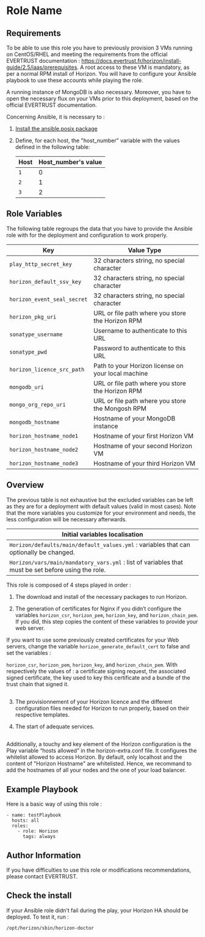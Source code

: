 Role Name
=========


Requirements
------------
To be able to use this role you have to previously provision 3 VMs running on CentOS/RHEL and meeting the requirements from the official EVERTRUST documentation : https://docs.evertrust.fr/horizon/install-guide/2.5/iaas/prerequisites. 
A root access to these VM is mandatory, as per a normal RPM install of Horizon. You will have to configure your Ansible playbook to use these accounts while playing the role.

A running instance of MongoDB is also necessary.
Moreover, you have to open the necessary flux on your VMs prior to this deployment, based on the official EVERTRUST documentation.

Concerning Ansible, it is necessary to : 
1. [Install the ansible.posix package](https://galaxy.ansible.com/ui/repo/published/ansible/posix/)
2. Define, for each host, the "host_number" variable with the values defined in the following table:

   | Host                        | Host_number's value |
   |-----------------------------|---------------------|
   | `1`                         | 0                   |
   | `2`                         | 1                   |
   | `3`                         | 2                   |

Role Variables
--------------
The following table regroups the data that you have to provide the Ansible role with for the deployment and configuration to work properly.

| Key                         | Value Type                             |
|-----------------------------|----------------------------------------|
| `play_http_secret_key`      | 32 characters string, no special character |
| `horizon_default_ssv_key`   | 32 characters string, no special character |
| `horizon_event_seal_secret` | 32 characters string, no special character |
| `horizon_pkg_uri`           | URL or file path where you store the Horizon RPM |
| `sonatype_username`         | Username to authenticate to this URL   |
| `sonatype_pwd`              | Password to authenticate to this URL   |
| `horizon_licence_src_path`  | Path to your Horizon license on your local machine |
| `mongodb_uri`               | URL or file path where you store the Horizon RPM |
| `mongo_org_repo_uri`        | URL or file path where you store the Mongosh RPM |
| `mongodb_hostname`          | Hostname of your MongoDB instance      |
| `horizon_hostname_node1`    | Hostname of your first Horizon VM      |
| `horizon_hostname_node2`    | Hostname of your second Horizon VM     |
| `horizon_hostname_node3`    | Hostname of your third Horizon VM      |

Overview
--------------
The previous table is not exhaustive but the excluded variables can be left as they are for a deployment with default values (valid in most cases). Note that the more variables you customize for your environment and needs, the less configuration will be necessary afterwards.


| Initial variables localisation                                                                     |
|----------------------------------------------------------------------------------------------------|
| `Horizon/defaults/main/default_values.yml` : variables that can optionally be changed.             |
| `Horizon/vars/main/mandatory_vars.yml` : list of variables that must be set before using the role. |


This role is composed of 4 steps played in order :

1. The download and install of the necessary packages to run Horizon.

2. The generation of certificates for Nginx if you didn’t configure the variables `horizon_csr`, `horizon_pem`, `horizon_key`, and `horizon_chain_pem`. If you did, this step copies the content of these variables to provide your web server.

If you want to use some previously created certificates for your Web servers, change the variable `horizon_generate_default_cert` to false and set the variables :

`horizon_csr`, `horizon_pem`, `horizon_key`, and `horizon_chain_pem`. With respectively the values of : a certificate signing request, the associated signed certificate, 
the key used to key this certificate and a bundle of the trust chain that signed it. 

##
3. The provisionnement of your Horizon licence and the different configuration files needed for Horizon to run properly, based on their respective templates.

4. The start of adequate services.

##
Additionally, a touchy and key element of the Horizon configuration is the Play variable “hosts allowed” in the horizon-extra.conf file. It configures the whitelist allowed to access Horizon. By default, only localhost and the content of "Horizon Hostname" are whitelisted.
Hence, we recommand to add the hostnames of all your nodes and the one of your load balancer.


Example Playbook
----------------

Here is a basic way of using this role : 

    - name: testPlaybook
      hosts: all
      roles:
        - role: Horizon
          tags: always



Author Information
------------------

If you have difficulties to use this role or modifications recommendations, please contact EVERTRUST. 

Check the install
------------------

If your Ansible role didn’t fail during the play, your Horizon HA should be deployed.
To test it, run :


    /opt/horizon/sbin/horizon-doctor  